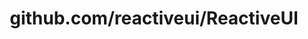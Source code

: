 ---
layout: post
title: github.com/reactiveui/ReactiveUI
categories: link
tags: [انگلیسی, برنامه‌نویسی]
---